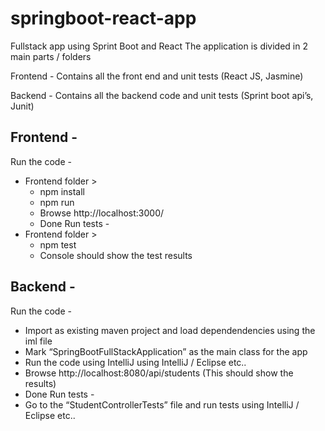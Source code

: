 # springboot-react-app

Fullstack app using Sprint Boot and React
The application is divided in 2 main parts / folders

Frontend - Contains all the front end and unit tests (React JS, Jasmine)

Backend - Contains all the backend code and unit tests (Sprint boot api’s, Junit)


## Frontend - 
Run the code - 
- Frontend folder >
    - npm install
    - npm run
    - Browse http://localhost:3000/
    - Done
Run tests - 
- Frontend folder >
    - npm test
    - Console should show the test results

## Backend - 
Run the code - 
- Import as existing maven project and load dependendencies using the iml file
- Mark “SpringBootFullStackApplication” as the main class for the app
- Run the code using IntelliJ using IntelliJ / Eclipse etc..
- Browse http://localhost:8080/api/students (This should show the results)
- Done 
Run tests - 
- Go to the “StudentControllerTests” file and run tests using IntelliJ / Eclipse etc..
